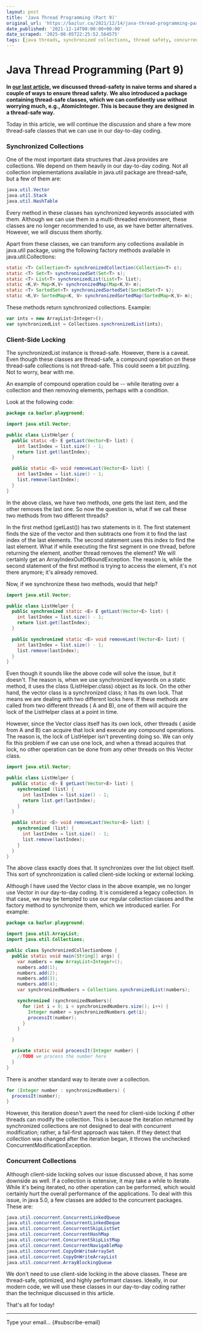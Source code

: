 ```yaml
---
layout: post
title: 'Java Thread Programming (Part 9)'
original_url: 'https://bazlur.ca/2021/12/14/java-thread-programming-part-9/'
date_published: '2021-12-14T00:00:00+00:00'
date_scraped: '2025-08-05T22:25:52.564575'
tags: [java threads, synchronized collections, thread safety, concurrent collections, atomic operations]
---
```


Java Thread Programming (Part 9)
================================

**In [our last article](https://foojay.io/today/java-thread-programming-part-8/), we discussed thread-safety in naive terms and shared a couple of ways to ensure thread safety.** **We also introduced a package containing thread-safe classes, which we can confidently use without worrying much, e.g., AtomicInteger. This is because they are designed in a thread-safe way.**

Today in this article, we will continue the discussion and share a few more thread-safe classes that we can use in our day-to-day coding.

### **Synchronized Collections**

One of the most important data structures that Java provides are collections. We depend on them heavily in our day-to-day coding. Not all collection implementations available in java.util package are thread-safe, but a few of them are:

```java
java.util.Vector
java.util.Stack
java.util.HashTable
```

Every method in these classes has synchronized keywords associated with them. Although we can use them in a multi-threaded environment, these classes are no longer recommended to use, as we have better alternatives. However, we will discuss them shortly.

Apart from these classes, we can transform any collections available in java.util package, using the following factory methods available in java.util.Collections:

```java
static <T> Collection<T> synchronizedCollection(Collection<T> c); 
static <T> Set<T> synchronizedSet(Set<T> s);
static <T> List<T> synchronizedList(List<T> list); 
static <K,V> Map<K,V> synchronizedMap(Map<K,V> m); 
static <T> SortedSet<T> synchronizedSortedSet(SortedSet<T> s);
static <K,V> SortedMap<K, V> synchronizedSortedMap(SortedMap<K,V> m);
```

These methods return synchronized collections. Example:

```javascript
var ints = new ArrayList<Integer>();
var synchronizedList = Collections.synchronizedList(ints);
```

### **Client-Side Locking**

The synchronizedList instance is thread-safe. However, there is a caveat. Even though these classes are thread-safe, a compound operation on these thread-safe collections is not thread-safe. This could seem a bit puzzling. Not to worry, bear with me.

An example of compound operation could be -- while iterating over a collection and then removing elements, perhaps with a condition.

Look at the following code:

```java
package ca.bazlur.playground;

import java.util.Vector;

public class ListHelper {
  public static <E> E getLast(Vector<E> list) {
    int lastIndex = list.size() - 1;
    return list.get(lastIndex);
  }

  public static <E> void removeLast(Vector<E> list) {
    int lastIndex = list.size() - 1;
    list.remove(lastIndex);
  }
}
```

In the above class, we have two methods, one gets the last item, and the other removes the last one. So now the question is, what if we call these two methods from two different threads?

In the first method (getLast()) has two statements in it. The first statement finds the size of the vector and then subtracts one from it to find the last index of the last elements. The second statement uses this index to find the last element. What if while executing the first segment in one thread, before returning the element, another thread removes the element? We will certainly get an ArrayIndexOutOfBoundException. The reason is, while the second statement of the first method is trying to access the element, it's not there anymore; it's already removed.

Now, if we synchronize these two methods, would that help?

```java
import java.util.Vector;

public class ListHelper {
  public synchronized static <E> E getLast(Vector<E> list) {
    int lastIndex = list.size() - 1;
    return list.get(lastIndex);
  }

  public synchronized static <E> void removeLast(Vector<E> list) {
    int lastIndex = list.size() - 1;
    list.remove(lastIndex);
  }
}
```

Even though it sounds like the above code will solve the issue, but it doesn't. The reason is, when we use synchronized keywords on a static method, it uses the class (ListHelper.class) object as its lock. On the other hand, the vector class is a synchronized class; it has its own lock. That means we are dealing with two different locks here. If these methods are called from two different threads ( A and B), one of them will acquire the lock of the ListHelper class at a point in time.

However, since the Vector class itself has its own lock, other threads ( aside from A and B) can acquire that lock and execute any compound operations. The reason is, the lock of ListHelper isn't preventing doing so. We can only fix this problem if we can use one lock, and when a thread acquires that lock, no other operation can be done from any other threads on this Vector class.

```java
import java.util.Vector;

public class ListHelper {
  public static <E> E getLast(Vector<E> list) {
    synchronized (list) {
      int lastIndex = list.size() - 1;
      return list.get(lastIndex);
    }
  }

  public static <E> void removeLast(Vector<E> list) {
    synchronized (list) {
      int lastIndex = list.size() - 1;
      list.remove(lastIndex);
    }
  }
}
```

The above class exactly does that. It synchronizes over the list object itself. This sort of synchronization is called client-side locking or external locking.

Although I have used the Vector class in the above example, we no longer use Vector in our day-to-day coding. It is considered a legacy collection. In that case, we may be tempted to use our regular collection classes and the factory method to synchronize them, which we introduced earlier. For example:

```java
package ca.bazlur.playground;

import java.util.ArrayList;
import java.util.Collections;

public class SynchronizedCollectionDemo {
  public static void main(String[] args) {
    var numbers = new ArrayList<Integer>();
    numbers.add(1);
    numbers.add(2);
    numbers.add(3);
    numbers.add(4);
    var synchronizedNumbers = Collections.synchronizedList(numbers);

    synchronized (synchronizedNumbers){
      for (int i = 0; i < synchronizedNumbers.size(); i++) {
        Integer number = synchronizedNumbers.get(i);
        processIt(number);
      }
    }

  }

  private static void processIt(Integer number) {
    //TODO we process the number here
  }
}
```

There is another standard way to iterate over a collection.

```java
for (Integer number : synchronizedNumbers) {
  processIt(number);
}
```

However, this iteration doesn't avert the need for client-side locking if other threads can modify the collection. This is because the iteration returned by synchronized collections are not designed to deal with concurrent modification; rather, a fail-first approach was taken. If they detect that collection was changed after the iteration began, it throws the unchecked ConcurrentModificationException.

### **Concurrent Collections**

Although client-side locking solves our issue discussed above, it has some downside as well. If a collection is extensive, it may take a while to iterate. While it's being iterated, no other operation can be performed, which would certainly hurt the overall performance of the applications. To deal with this issue, in java 5.0, a few classes are added to the concurrent packages. These are:

```java
java.util.concurrent.ConcurrentLinkedQueue
java.util.concurrent.ConcurrentLinkedDeque
java.util.concurrent.ConcurrentSkipListSet
java.util.concurrent.ConcurrentHashMap
java.util.concurrent.ConcurrentSkipListMap
java.util.concurrent.ConcurrentNavigableMap
java.util.concurrent.CopyOnWriteArraySet
java.util.concurrent.CopyOnWriteArrayList
java.util.concurrent.ArrayBlockingQueue
```

We don't need to use client-side locking in the above classes. These are thread-safe, optimized, and highly performant classes. Ideally, in our modern code, we will use these classes in our day-to-day coding rather than the technique discussed in this article.

That's all for today!  

*** ** * ** ***

Type your email... {#subscribe-email}
